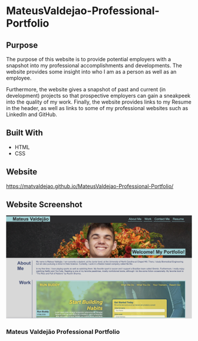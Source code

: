 # MateusValdejao-Professional-Portfolio

## Purpose
The purpose of this website is to provide potential employers with a snapshot into my professional accomplishments and developments. The website provides some insight into who I am as a person as well as an employee. 

Furthermore, the website gives a snapshot of past and current (in development) projects so that prospective employers can gain a sneakpeek into the quality of my work. Finally, the website provides links to my Resume in the header, as well as links to some of my professional websites such as LinkedIn and GitHub.

## Built With
 * HTML
 * CSS

 ## Website
 https://matvaldejao.github.io/MateusValdejao-Professional-Portfolio/

 ## Website Screenshot
 ![image](./assets/images/portfolio.png)

 ### Mateus Valdejão Professional Portfolio